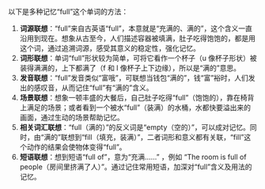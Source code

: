 以下是多种记忆“full”这个单词的方法：
1. **词源联想**：“full”来自古英语“full”，本意就是“充满的、满的”，这个含义一直沿用到现在。想象从古至今，人们描述容器被填满，肚子吃得饱饱的，都是用这个词，通过追溯词源，感受其意义的稳定性，强化记忆。
2. **词形联想**：单词“full”形状较为简单，可将它看作一个杯子（u 像杯子形状）被装得满满的，上下都满了（f 和 l 像杯子上下边缘），所以是“满的”意思。
3. **发音联想**：“full”发音类似“富哦”，可联想当钱包“满的”，钱“富”裕时，人们发出的感叹音，从而记住“full”有“满的”含义。
4. **场景联想**：想象一顿丰盛的大餐后，自己肚子吃得“full”（饱饱的），靠在椅背上满足的场景；或者看到一个被水“full”（装满）的水桶，水都快要溢出来的画面，通过生动的场景帮助记忆。
5. **相关词汇联想**：“full（满的）”的反义词是“empty（空的）”，可以成对记忆。同时，由“满的”联想到“fill（填充，装满）”，二者词形和意义都有关联，“fill”这个动作的结果会使物体变得“full”。 
6. **短语联想**：想到短语“full of”，意为“充满……” ，例如 “The room is full of people（房间里挤满了人）”。通过记住常用短语，加深对“full”含义及用法的记忆。 